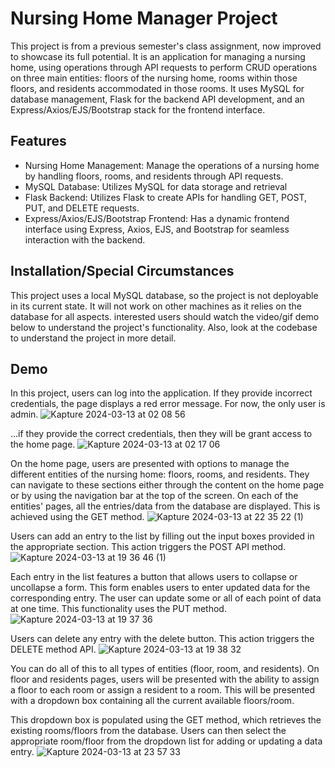 # Nursing Home Manager Project

This project is from a previous semester's class assignment, now improved to showcase its full potential. It is an application for managing a nursing home, using operations through API requests to perform CRUD operations on three main entities: floors of the nursing home, rooms within those floors, and residents accommodated in those rooms. It uses MySQL for database management, Flask for the backend API development, and an Express/Axios/EJS/Bootstrap stack for the frontend interface.

## Features
- Nursing Home Management: Manage the operations of a nursing home by handling floors, rooms, and residents through API requests.
- MySQL Database: Utilizes MySQL for data storage and retrieval
- Flask Backend: Utilizes Flask to create APIs for handling GET, POST, PUT, and DELETE requests.
- Express/Axios/EJS/Bootstrap Frontend: Has a dynamic frontend interface using Express, Axios, EJS, and Bootstrap for seamless interaction with the backend.

## Installation/Special Circumstances 
This project uses a local MySQL database, so the project is not deployable in its current state. It will not work on other machines as it relies on the database for all aspects. interested users should watch the video/gif demo below to understand the project's functionality. Also, look at the codebase to understand the project in more detail. 

## Demo

In this project, users can log into the application. If they provide incorrect credentials, the page displays a red error message. For now, the only user is admin.
![Kapture 2024-03-13 at 02 08 56](https://github.com/naomih0/nursing-home/assets/123221320/29285272-bd9c-4b47-95bd-303ac16ce6b2)

...if they provide the correct credentials, then they will be grant access to the home page. 
![Kapture 2024-03-13 at 02 17 06](https://github.com/naomih0/nursing-home/assets/123221320/665c438c-8a8e-4801-b529-f217d096eb82)

On the home page, users are presented with options to manage the different entities of the nursing home: floors, rooms, and residents. They can  navigate to these sections either through the content on the home page or by using the navigation bar at the top of the screen. On each of the entities' pages, all the entries/data from the database are displayed. This is achieved using the GET method.
![Kapture 2024-03-13 at 22 35 22 (1)](https://github.com/naomih0/nursing-home/assets/123221320/b8a3f24f-f641-4e85-a485-d375f211953b)

Users can add an entry to the list by filling out the input boxes provided in the appropriate section. This action triggers the POST API method.
![Kapture 2024-03-13 at 19 36 46 (1)](https://github.com/naomih0/nursing-home/assets/123221320/8dc35fb0-41d7-4f05-afd4-8e4c00ae5e00)

Each entry in the list features a button that allows users to collapse or uncollapse a form. This form enables users to enter updated data for the corresponding entry. The user can update some or all of each point of data at one time. This functionality uses the PUT method. 
![Kapture 2024-03-13 at 19 37 36](https://github.com/naomih0/nursing-home/assets/123221320/e7f87376-2068-44f8-991d-c25d79d57b60)

Users can delete any entry with the delete button. This action triggers the DELETE method API.
![Kapture 2024-03-13 at 19 38 32](https://github.com/naomih0/nursing-home/assets/123221320/602f5f7e-bfb3-480b-ae1e-c339c7f059b2)

You can do all of this to all types of entities (floor, room, and residents). On floor and residents pages, users will be presented with the ability to assign a floor to each room or assign a resident to a room. This will be presented with a dropdown box containing all the current available floors/room.

This dropdown box is populated using the GET method, which retrieves the existing rooms/floors from the database. Users can then select the appropriate room/floor from the dropdown list for adding or updating a data entry.
![Kapture 2024-03-13 at 23 57 33](https://github.com/naomih0/nursing-home/assets/123221320/fb429ed1-8a7f-4bfc-9dec-3769a09bf821)
